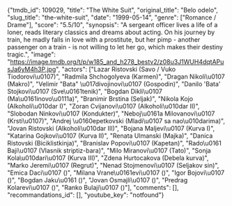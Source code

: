 {"tmdb_id": 109029, "title": "The White Suit", "original_title": "Belo odelo", "slug_title": "the-white-suit", "date": "1999-05-14", "genre": ["Romance / Drame"], "score": "5.5/10", "synopsis": "A sergeant officer lives a life of a loner, reads literary classics and dreams about acting. On his journey by train, he madly falls in love with a prostitute, but her pimp - another passenger on a train - is not willing to let her go, which makes their destiny tragic.", "image": "https://image.tmdb.org/t/p/w185_and_h278_bestv2/z08u3J1WUH4dqtAPusJa6yM4h3P.jpg", "actors": ["Lazar Ristovski (Savo / Vuko Tiodorovi\u0107)", "Radmila Shchogolyeva (Karmen)", "Dragan Nikoli\u0107 (Makro)", "Velimir \"Bata\" \u017divojinovi\u0107 (Gospodin)", "Danilo 'Bata' Stojkovi\u0107 (Sve\u0161tenik)", "Bogdan Dikli\u0107 (Ma\u0161inovo\u0111a)", "Branimir Brstina (Seljak)", "Nikola Kojo (Alkoholi\u010dar I)", "Zoran Cvijanovi\u0107 (Alkoholi\u010dar II)", "Slobodan Ninkovi\u0107 (Kondukter)", "Neboj\u0161a Milovanovi\u0107 (Krsti\u0107)", "Andrej \u0160epetkovski (Mladi\u0107 sa nao\u010darima)", "Jovan Ristovski (Alkoholi\u010dar III)", "Bojana Maljevi\u0107 (Kurva I)", "Katarina Gojkovi\u0107 (Kurva II)", "Renata Ulmanski (Majka)", "Danica Ristovski (Biciklistkinja)", "Branislav Popovi\u0107 (Kapetan)", "Rado\u0161 Baji\u0107 (Vlasnik striptiz-bara)", "Milo Miranovi\u0107 (Tato)", "Sonja Kola\u010dari\u0107 (Kurva III)", "Zdena Hurtocakova (Debela kurva)", "Marko Jeremi\u0107 (Regrut)", "Nenad Stojmenovi\u0107 (Seljakov sin)", "Emica Daci\u0107 ()", "Milana Vrane\u0161evi\u0107 ()", "Igor Bojovi\u0107 ()", "Bogdan Jaku\u0161 ()", "Jovan Osmajli\u0107 ()", "Predrag Kolarevi\u0107 ()", "Ranko Bulaji\u0107 ()"], "comments": [], "recommandations_id": [], "youtube_key": "notfound"}